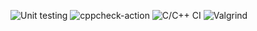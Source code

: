 ![Unit testing](https://github.com/99002514/Activity2/workflows/Unit%20testing/badge.svg)
![cppcheck-action](https://github.com/99002514/Activity2/workflows/cppcheck-action/badge.svg)
![C/C++ CI](https://github.com/99002514/Activity2/workflows/C/C++%20CI/badge.svg)
![Valgrind](https://github.com/99002514/Activity2/workflows/Valgrind/badge.svg)
